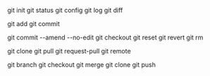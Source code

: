 git init
git status
git config
git log
git diff

git add
git commit

git commit --amend --no-edit
git checkout
git reset
git revert
git rm

git clone
git pull
git request-pull
git remote

git branch
git checkout
git merge
git clone
git push